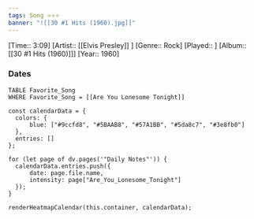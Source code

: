 ```yaml
---
tags: Song ⭐⭐⭐ 
banner: "![[30 #1 Hits (1960).jpg]]"
---
```

[Time:: 3:09]
[Artist:: [[Elvis Presley]] ]
[Genre:: Rock]
[Played:: ]
[Album:: [[30 #1 Hits (1960)]]]
[Year:: 1960]
### Dates
````dataview
TABLE Favorite_Song
WHERE Favorite_Song = [[Are You Lonesome Tonight]]
````
  ```dataviewjs
const calendarData = { 
	colors: { 
		blue: ["#9ccfd8", "#5BAAB8", "#57A1BB", "#5da8c7", "#3e8fb0"] 
	}, 
	entries: [] 
}; 

for (let page of dv.pages('"Daily Notes"')) { 
	calendarData.entries.push({ 
		date: page.file.name, 
		intensity: page["Are_You_Lonesome_Tonight"]
	}); 
} 

renderHeatmapCalendar(this.container, calendarData);
```

